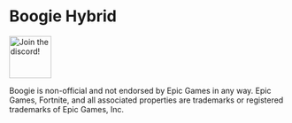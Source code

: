 

# Boogie Hybrid
<a target="_blank" href="discord.gg/HfNfDQnPb6" title="Join our Discord!">
<img draggable="false" src="https://discordapp.com/api/guilds/931381302714855425/widget.png?style=banner2" height="76px" draggable="false" alt="Join the discord!">
</a>

Boogie is non-official and not endorsed by Epic Games in any way.
Epic Games, Fortnite, and all associated properties are trademarks or registered trademarks of Epic Games, Inc.
